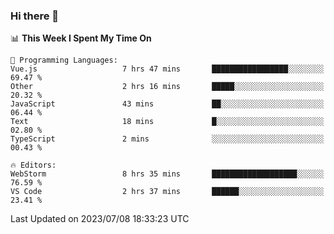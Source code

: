 ### Hi there 👋

<!--
**asdf12303116/asdf12303116** is a ✨ _special_ ✨ repository because its `README.md` (this file) appears on your GitHub profile.

Here are some ideas to get you started:

- 🔭 I’m currently working on ...
- 🌱 I’m currently learning ...
- 👯 I’m looking to collaborate on ...
- 🤔 I’m looking for help with ...
- 💬 Ask me about ...
- 📫 How to reach me: ...
- 😄 Pronouns: ...
- ⚡ Fun fact: ...
-->

<!--START_SECTION:waka-->
📊 **This Week I Spent My Time On** 

```text
💬 Programming Languages: 
Vue.js                   7 hrs 47 mins       █████████████████░░░░░░░░   69.47 % 
Other                    2 hrs 16 mins       █████░░░░░░░░░░░░░░░░░░░░   20.32 % 
JavaScript               43 mins             ██░░░░░░░░░░░░░░░░░░░░░░░   06.44 % 
Text                     18 mins             █░░░░░░░░░░░░░░░░░░░░░░░░   02.80 % 
TypeScript               2 mins              ░░░░░░░░░░░░░░░░░░░░░░░░░   00.43 % 

🔥 Editors: 
WebStorm                 8 hrs 35 mins       ███████████████████░░░░░░   76.59 % 
VS Code                  2 hrs 37 mins       ██████░░░░░░░░░░░░░░░░░░░   23.41 % 
```


 Last Updated on 2023/07/08 18:33:23 UTC
<!--END_SECTION:waka-->
